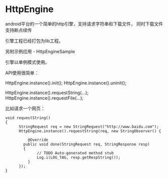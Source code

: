 HttpEngine
==========

android平台的一个简单的http引擎，支持请求字符串和下载文件， 同时下载文件支持断点续传

引擎工程已经打包为lib工程。

另附示例应用 - HttpEngineSample


引擎以单例模式使用。

API使用很简单：

HttpEngine.instance().init();
HttpEngine.instance().uninit();

HttpEngine.instance().requestString(...);
HttpEngine.instance().requestFile(...);

比如请求一个网页：

	void requestString()
	{
		  StringRequest req = new StringRequest("http://www.baidu.com");
		  HttpEngine.instance().requestString(req, new StringObserver() {
			
			  @Override
		  	public void done(StringRequest req, StringResponse resp) 
		  	{
				  // TODO Auto-generated method stub
				  Log.i(LOG_TAG, resp.getRespString());
			  }
		  });
	}
